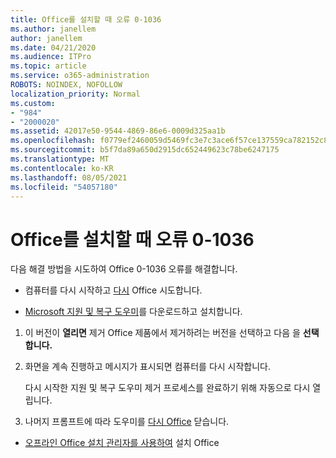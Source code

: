```yaml
---
title: Office를 설치할 때 오류 0-1036
ms.author: janellem
author: janellem
ms.date: 04/21/2020
ms.audience: ITPro
ms.topic: article
ms.service: o365-administration
ROBOTS: NOINDEX, NOFOLLOW
localization_priority: Normal
ms.custom:
- "984"
- "2000020"
ms.assetid: 42017e50-9544-4869-86e6-0009d325aa1b
ms.openlocfilehash: f0779ef2460059d5469fc3e7c3ace6f57ce137559ca782152c8c312eb1a5b07d
ms.sourcegitcommit: b5f7da89a650d2915dc652449623c78be6247175
ms.translationtype: MT
ms.contentlocale: ko-KR
ms.lasthandoff: 08/05/2021
ms.locfileid: "54057180"
---
```

# <a name="error-0-1036-when-installing-office"></a>Office를 설치할 때 오류 0-1036

다음 해결 방법을 시도하여 Office 0-1036 오류를 해결합니다.
  
- 컴퓨터를 다시 시작하고 [다시](https://portal.office.com/OLS/MySoftware.aspx) Office 시도합니다.

- [Microsoft 지원 및 복구 도우미](https://aka.ms/SARA-OfficeUninstall-Alchemy)를 다운로드하고 설치합니다.

1. 이 버전이 **열리면** 제거 Office 제품에서 제거하려는 버전을 선택하고 다음 을 **선택합니다.**

2. 화면을 계속 진행하고 메시지가 표시되면 컴퓨터를 다시 시작합니다.

    다시 시작한 지원 및 복구 도우미 제거 프로세스를 완료하기 위해 자동으로 다시 열립니다.

3. 나머지 프롬프트에 따라 도우미를 [다시 Office](https://portal.office.com/OLS/MySoftware.aspx) 닫습니다.

- [오프라인 Office 설치 관리자를 사용하여](https://support.office.com/article/f0a85fe7-118f-41cb-a791-d59cef96ad1c?wt.mc_id=Alchemy_ClientDIA) 설치 Office
